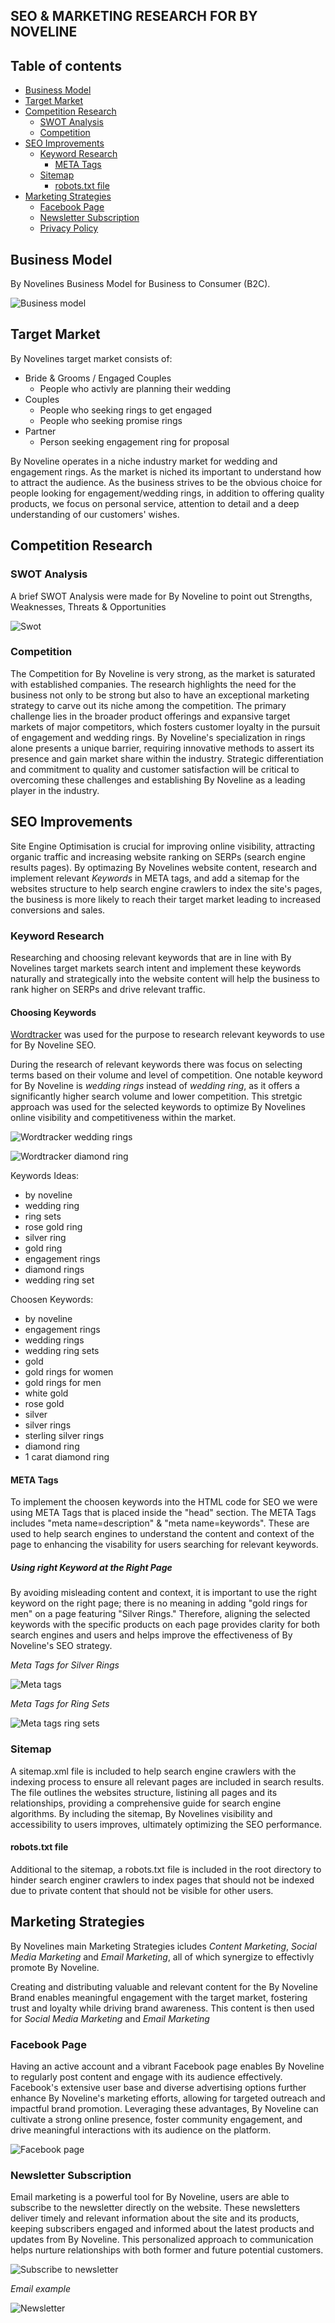 ## SEO & MARKETING RESEARCH FOR BY NOVELINE

## Table of contents

- [Business Model](#business-model)
- [Target Market](#target-market)
- [Competition Research](#competition-research)
  - [SWOT Analysis](#swot-analysis)
  - [Competition](#competition)
- [SEO Improvements](#seo-improvements)
  - [Keyword Research](#keyword-research)
    - [META Tags](#meta-tags)
  - [Sitemap](#sitemap)
    - [robots.txt file](#robots.txt-file)
- [Marketing Strategies](#marketing-strategies)
  - [Facebook Page](#facebook-page)
  - [Newsletter Subscription](#newsletter-subscription)
  - [Privacy Policy](#privacy-policy)

## Business Model
By Novelines Business Model for Business to Consumer (B2C).

![Business model](docs/readme-img/bn-business-model.png)

## Target Market

By Novelines target market consists of:
* Bride & Grooms / Engaged Couples
  * People who activly are planning their wedding
* Couples
  * People who seeking rings to get engaged
  * People who seeking promise rings
* Partner
  * Person seeking engagement ring for proposal

By Noveline operates in a niche industry market for wedding and engagement rings. As the market is niched its important to understand how to attract the audience. As the business strives to be the obvious choice for people looking for engagement/wedding rings, in addition to offering quality products, we focus on personal service, attention to detail and a deep understanding of our customers' wishes.

## Competition Research

### SWOT Analysis
A brief SWOT Analysis were made for By Noveline to point out Strengths, Weaknesses, Threats & Opportunities

![Swot](docs/readme-img/bn-swot.png)

### Competition

The Competition for By Noveline is very strong, as the market is saturated with established companies. The research highlights the need for the business not only to be strong but also to have an exceptional marketing strategy to carve out its niche among the competition. The primary challenge lies in the broader product offerings and expansive target markets of major competitors, which fosters customer loyalty in the pursuit of engagement and wedding rings. By Noveline's specialization in rings alone presents a unique barrier, requiring innovative methods to assert its presence and gain market share within the industry. Strategic differentiation and commitment to quality and customer satisfaction will be critical to overcoming these challenges and establishing By Noveline as a leading player in the industry.

## SEO Improvements

Site Engine Optimisation is crucial for improving online visibility, attracting organic traffic and increasing website ranking on SERPs (search engine results pages). By optimazing By Novelines website content, research and implement relevant *Keywords* in META tags, and add a sitemap for the websites structure to help search engine crawlers to index the site's pages, the business is more likely to reach their target market leading to increased conversions and sales.

### Keyword Research
Researching and choosing relevant keywords that are in line with By Novelines target markets search intent and implement these keywords naturally and strategically into the website content will help the business to rank higher on SERPs and drive relevant traffic.

#### Choosing Keywords
[Wordtracker](https://www.wordtracker.com/) was used for the purpose to research relevant keywords to use for By Noveline SEO. 

During the research of relevant keywords there was focus on selecting terms based on their volume and level of competition. One notable keyword for By Noveline is *wedding rings* instead of *wedding ring*, as it offers a significantly higher search volume and lower competition. This stretgic approach was used for the selected keywords to optimize By Novelines online visibility and competitiveness within the market.

![Wordtracker wedding rings](docs/readme-img/bn-seo-keyword.png)

![Wordtracker diamond ring](docs/readme-img/bn-diamond-keyword.png)

Keywords Ideas:
* by noveline
* wedding ring
* ring sets
* rose gold ring
* silver ring
* gold ring
* engagement rings
* diamond rings
* wedding ring set

Choosen Keywords:
* by noveline
* engagement rings
* wedding rings
* wedding ring sets
* gold
* gold rings for women
* gold rings for men
* white gold
* rose gold
* silver 
* silver rings
* sterling silver rings
* diamond ring
* 1 carat diamond ring

#### META Tags

To implement the choosen keywords into the HTML code for SEO we were using META Tags that is placed inside the "head" section. The META Tags includes "meta name=description" & "meta name=keywords". These are used to help search engines to understand the content and context of the page to enhancing the visability for users searching for relevant keywords.

##### Using right Keyword at the Right Page
By avoiding misleading content and context, it is important to use the right keyword on the right page; there is no meaning in adding "gold rings for men" on a page featuring "Silver Rings." Therefore, aligning the selected keywords with the specific products on each page provides clarity for both search engines and users and helps improve the effectiveness of By Noveline's SEO strategy.

*Meta Tags for Silver Rings*

![Meta tags](docs/readme-img/bn-meta-tags.png)

*Meta Tags for Ring Sets*

![Meta tags ring sets](docs/readme-img/bn-meta-ring-set.png)

### Sitemap

A sitemap.xml file is included to help search engine crawlers with the indexing process to ensure all relevant pages are included in search results. The file outlines the websites structure, listining all pages and its relationships, providing a comprehensive guide for search engine algorithms. By including the sitemap, By Novelines visibility and accessibility to users improves, ultimately optimizing the SEO performance.

#### robots.txt file

Additional to the sitemap, a robots.txt file is included in the root directory to hinder search enginer crawlers to index pages that should not be indexed due to private content that should not be visible for other users.

## Marketing Strategies

By Novelines main Marketing Strategies icludes *Content Marketing*, *Social Media Marketing* and *Email Marketing*, all of which synergize to effectivly promote By Noveline.

Creating and distributing valuable and relevant content for the By Noveline Brand enables meaningful engagement with the target market, fostering trust and loyalty while driving brand awareness. This content is then used for *Social Media Marketing* and *Email Marketing*

### Facebook Page

Having an active account and a vibrant Facebook page enables By Noveline to regularly post content and engage with its audience effectively. Facebook's extensive user base and diverse advertising options further enhance By Noveline's marketing efforts, allowing for targeted outreach and impactful brand promotion. Leveraging these advantages, By Noveline can cultivate a strong online presence, foster community engagement, and drive meaningful interactions with its audience on the platform.

![Facebook page](docs/readme-img/bn-facebook-page.png)

### Newsletter Subscription

Email marketing is a powerful tool for By Noveline, users are able to subscribe to the newsletter directly on the website. These newsletters deliver timely and relevant information about the site and its products, keeping subscribers engaged and informed about the latest products and updates from By Noveline. This personalized approach to communication helps nurture relationships with both former and future potential customers.

![Subscribe to newsletter](docs/readme-img/bn-subscribe.png)

*Email example*

![Newsletter](docs/readme-img/bn-newsletter.png)
